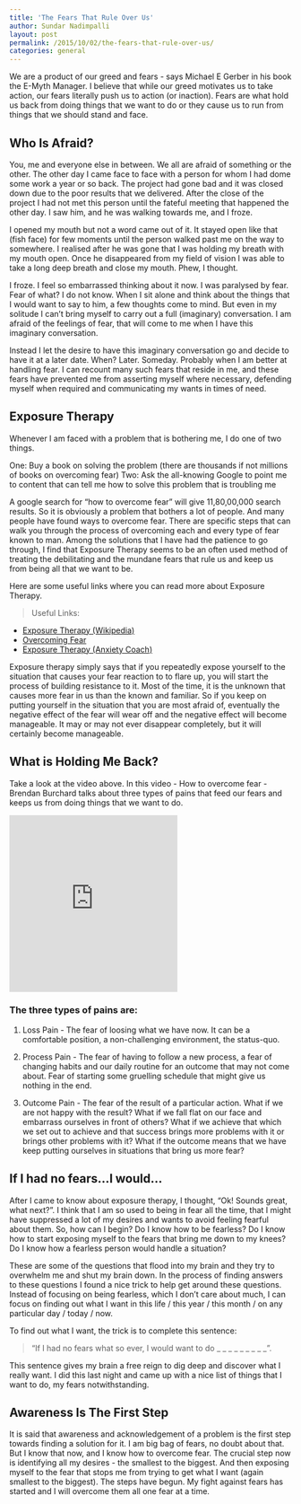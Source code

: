 ```yaml
---
title: 'The Fears That Rule Over Us'
author: Sundar Nadimpalli
layout: post
permalink: /2015/10/02/the-fears-that-rule-over-us/
categories: general
---
```


We are a product of our greed and fears - says Michael E Gerber in his book the E-Myth Manager. I believe that while our greed motivates us to take action, our fears literally push us to action (or inaction). Fears are what hold us back from doing things that we want to do or they cause us to run from things that we should stand and face. 

## Who Is Afraid?

You, me and everyone else in between. We all are afraid of something or the other. The other day I came face to face with a person for whom I had dome some work a year or so back. The project had gone bad and it was closed down due to the poor results that we delivered. After the close of the project I had not met this person until the fateful meeting that happened the other day. I saw him, and he was walking towards me, and I froze. 

I opened my mouth but not a word came out of it. It stayed open like that (fish face) for few moments until the person walked past me on the way to somewhere. I realised after he was gone that I was holding my breath with my mouth open. Once he disappeared from my field of vision I was able to take a long deep breath and close my mouth. Phew, I thought. 

I froze. I feel so embarrassed thinking about it now. I was paralysed by fear. Fear of what? I do not know. When I sit alone and think about the things that I would want to say to him, a few thoughts come to mind. But even in my solitude I can’t bring myself to carry out a full (imaginary) conversation. I am afraid of the feelings of fear, that will come to me when I have this imaginary conversation. 

Instead I let the desire to have this imaginary conversation go and decide to have it at a later date. When? Later. Someday. Probably when I am better at handling fear. I can recount many such fears that reside in me, and these fears have prevented me from asserting myself where necessary, defending myself when required and communicating my wants in times of need. 

## Exposure Therapy

Whenever I am faced with a problem that is bothering me, I do one of two things. 

One: Buy a book on solving the problem (there are thousands if not millions of books on overcoming fear) 
Two: Ask the all-knowing Google to point me to content that can tell me how to solve this problem that is troubling me

A google search for “how to overcome fear” will give 11,80,00,000 search results. So it is obviously a problem that bothers a lot of people. And many people have found ways to overcome fear. There are specific steps that can walk you through the process of overcoming each and every type of fear known to man. Among the solutions that I have had the patience to go through, I find that Exposure Therapy seems to be an often used method of treating the debilitating and the mundane fears that rule us and keep us from being all that we want to be.  

Here are some useful links where you can read more about Exposure Therapy. 

>Useful Links: 
- [Exposure Therapy (Wikipedia)](https://en.wikipedia.org/wiki/Exposure_therapy)
- [Overcoming Fear](https://www.psychologytoday.com/blog/insight-therapy/201009/overcoming-fear-the-only-way-out-is-through)
- [Exposure Therapy (Anxiety Coach)](http://www.anxietycoach.com/exposuretherapy.html)

Exposure therapy simply says that if you repeatedly expose yourself to the situation that causes your fear reaction to to flare up, you will start the process of building resistance to it. Most of the time, it is the unknown that causes more fear in us than the known and familiar. So if you keep on putting yourself in the situation that you are most afraid of, eventually the negative effect of the fear will wear off and the negative effect will become manageable. It may or may not ever disappear completely, but it will certainly become manageable. 


## What is Holding Me Back?

Take a look at the video above. In this video - How to overcome fear - Brendan Burchard talks about three types of pains that feed our fears and keeps us from doing things that we want to do. 

<div>  
<iframe width=“100%” height="315" src="https://www.youtube.com/embed/SUEK9Sab4Vs" frameborder="0" allowfullscreen></iframe>
</div>

### The three types of pains are: 

1. Loss Pain - The fear of loosing what we have now. It can be a comfortable position, a non-challenging environment, the status-quo. 

2. Process Pain - The fear of having to follow a new process, a fear of changing habits and our daily routine for an outcome that may not come about. Fear of starting some gruelling schedule that might give us nothing in the end. 

3. Outcome Pain - The fear of the result of a particular action. What if we are not happy with the result? What if we fall flat on our face and embarrass ourselves in front of others? What if we achieve that which we set out to achieve and that success brings more problems with it or brings other problems with it? What if the outcome means that we have keep putting ourselves in situations that bring us more fear? 


## If I had no fears…I would…

After I came to know about exposure therapy, I thought, “Ok! Sounds great, what next?”. I think that I am so used to being in fear all the time, that I might have suppressed a lot of my desires and wants to avoid feeling fearful about them. So, how can I begin? Do I know how to be fearless? Do I know how to start exposing myself to the fears that bring me down to my knees? Do I know how a fearless person would handle a situation? 

These are some of the questions that flood into my brain and they try to overwhelm me and shut my brain down. In the process of finding answers to these questions I found a nice trick to help get around these questions. Instead of focusing on being fearless, which I don’t care about much, I can focus on finding out what I want in this life / this year / this month / on any particular day / today / now. 

To find out what I want, the trick is to complete this sentence: 

> “If I had no fears what so ever, I would want to do _ _ _ _ _ _ _ _ _”. 

This sentence gives my brain a free reign to dig deep and discover what I really want. I did this last night and came up with a nice list of things that I want to do, my fears notwithstanding. 

## Awareness Is The First Step

It is said that awareness and acknowledgement of a problem is the first step towards finding a solution for it. I am big bag of fears, no doubt about that. But I know that now, and I know how to overcome fear. The crucial step now is identifying all my desires - the smallest to the biggest. And then exposing myself to the fear that stops me from trying to get what I want (again smallest to the biggest). The steps have begun. My fight against fears has started and I will overcome them all one fear at a time.
